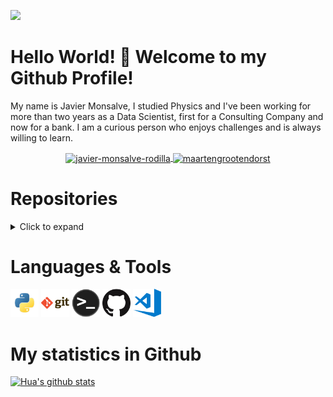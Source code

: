 ![](./images/image_ds2.png) 
# Hello World! 👋 Welcome to my Github Profile!
My name is Javier Monsalve, I studied Physics and I've been working for more than two years as a Data Scientist, first for a Consulting Company and now for a bank. I am a curious person who enjoys challenges and is always willing to learn.

<p align="center">
<a href="https://www.linkedin.com/in/javier-monsalve-rodilla/" target="blank"> <img align="center" src="https://img.shields.io/badge/-Linkedin-blue?style=for-the-badge&logo=Linkedin&logoColor=white&link=https://www.linkedin.com/in/javier-monsalve-rodilla" alt="javier-monsalve-rodilla"/> </a>  
<a href="mailto:emersonpess011108@gmail.com?">
<a href="https://medium.com/@javiermonsalverodilla" target="blank"> <img align="center" src="https://img.shields.io/badge/-medium-7CB342?style=for-the-badge&labelColor=7CB342&logo=Medium&link=https://medium.com/@javiermonsalverodilla/" alt="maartengrootendorst"/> </a>
 
<!--
[![Gmail](https://img.shields.io/badge/-javiermonsalverodilla@gmail.com-c14438?style=flat-square&logo=Gmail&logoColor=white&link=mailto:javiermonsalverodilla@gmail.com)](mailto:javiermonsalverodilla@gmail.com)
-->
 
# Repositories
<details>
 
<summary> Click to expand </summary>
 
 
[Flask App: Simple Classification Model](https://github.com/jmonsalverodilla/Simple-classification-model-in-Flask) 

[Flask App: Simple Regression Model](https://github.com/jmonsalverodilla/Simple-regression-model-in-Flask) 

[Flask App: Geolocator](https://github.com/jmonsalverodilla/Geolocator) 

[Recommender Systems] (https://github.com/jmonsalverodilla/Recommender Systems) 

[Credit Card Clustering with K-Means](https://github.com/jmonsalverodilla/Credit-Card-Clustering-with-K-Means) 

[Market Basket Analysis](https://github.com/jmonsalverodilla/Market-Basket-Analysis) 

[Time Series Analysis](https://github.com/jmonsalverodilla/Time-Series-Analysis) 

</details> 

<!--
**jmonsalve96/jmonsalve96** is a ✨ _special_ ✨ repository because its `README.md` (this file) appears on your GitHub profile.

Here are some ideas to get you started:

- 🔭 I’m currently working on ...
- 🌱 I’m currently learning ...
- 👯 I’m looking to collaborate on ...
- 🤔 I’m looking for help with ...
- 💬 Ask me about ...
- 📫 How to reach me: ...
- 😄 Pronouns: ...
- ⚡ Fun fact: ...
-->

# Languages & Tools

<code><img height="45" src="https://raw.githubusercontent.com/github/explore/80688e429a7d4ef2fca1e82350fe8e3517d3494d/topics/python/python.png"></code>
<code><img height="45" src="https://raw.githubusercontent.com/github/explore/80688e429a7d4ef2fca1e82350fe8e3517d3494d/topics/git/git.png"></code>
<code><img height="45" src="https://raw.githubusercontent.com/github/explore/80688e429a7d4ef2fca1e82350fe8e3517d3494d/topics/terminal/terminal.png"></code>
<code><img height="45" src="https://raw.githubusercontent.com/github/explore/78df643247d429f6cc873026c0622819ad797942/topics/github/github.png"></code>
<code><img height="45" src="https://raw.githubusercontent.com/github/explore/80688e429a7d4ef2fca1e82350fe8e3517d3494d/topics/visual-studio-code/visual-studio-code.png"></code>

# My statistics in Github
[![Hua's github stats](https://github-readme-stats.vercel.app/api?username=jmonsalverodilla&show_icons=true&theme=dark)](https://github.com/jmonsalverodilla/github-readme-stats)
